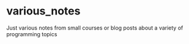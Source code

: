# various_notes
Just various notes from small courses or blog posts about a variety of programming topics
